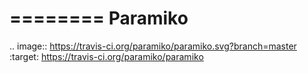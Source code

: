 ========
Paramiko
========


.. image:: https://travis-ci.org/paramiko/paramiko.svg?branch=master
    :target: https://travis-ci.org/paramiko/paramiko

